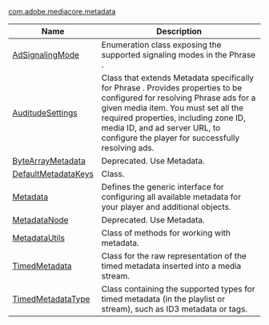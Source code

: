 ---
---

[com.adobe.mediacore.metadata](http://help.adobe.com/en_US/primetime/api/psdk/asdoc-dhls_1.4/com/adobe/mediacore/metadata/package-detail.html)
<table frame="all" colsep="1" rowsep="1" id="table_4006A821FEFC4906A87BC4D42BCC33B3"> 
 <tgroup cols="2" colsep="1" rowsep="1" class="FormatA"> 
  <colspec colnum="1" colname="1" colwidth="31*" /> 
  <colspec colnum="2" colname="2" colwidth="69*" /> 
  <thead> 
   <tr rowsep="1"> 
    <th colname="1" class="entry">Name </th> 
    <th colname="2" class="entry">Description </th> 
   </tr> 
  </thead> 
  <tbody> 
   <tr rowsep="1"> 
    <td colname="1"><span class="codeph"><a href="http://help.adobe.com/en_US/primetime/api/psdk/asdoc-dhls_1.4/com/adobe/mediacore/metadata/AdSignalingMode.html" format="html" scope="external"> AdSignalingMode</a></span> </td> 
    <td colname="2"> Enumeration class exposing the supported signaling modes in the 
     <ph conkeyref="phrases/primetime-sdk-name">
      Phrase
     </ph>. </td> 
   </tr> 
   <tr rowsep="1"> 
    <td colname="1"><span class="codeph"><a href="http://help.adobe.com/en_US/primetime/api/psdk/asdoc-dhls_1.4/com/adobe/mediacore/metadata/AuditudeSettings.html" format="html" scope="external">AuditudeSettings</a></span></td> 
    <td colname="2">Class that extends <span class="codeph">Metadata</span> specifically for 
     <ph conref="phrase_library_dhls_1.4.xml#c_psdk_phrase-library/auditude-name-long">
      Phrase
     </ph>. Provides properties to be configured for resolving 
     <ph conref="phrase_library_dhls_1.4.xml#c_psdk_phrase-library/auditude-name-long">
      Phrase
     </ph> ads for a given media item. You must set all the required properties, including zone ID, media ID, and ad server URL, to configure the player for successfully resolving ads. </td> 
   </tr> 
   <tr rowsep="1"> 
    <td colname="1"><span class="codeph"><a href="http://help.adobe.com/en_US/primetime/api/psdk/asdoc-dhls_1.4/com/adobe/mediacore/metadata/ByteArrayMetadata.html" format="html" scope="external">ByteArrayMetadata</a></span> </td> 
    <td colname="2">Deprecated. Use <span class="codeph">Metadata</span>. </td> 
   </tr> 
   <tr rowsep="1"> 
    <td colname="1"><span class="codeph"><a href="http://help.adobe.com/en_US/primetime/api/psdk/asdoc-dhls_1.4/com/adobe/mediacore/metadata/DefaultMetadataKeys.html" format="html" scope="external">DefaultMetadataKeys</a></span> </td> 
    <td colname="2">Class. </td> 
   </tr> 
   <tr rowsep="1"> 
    <td colname="1"><span class="codeph"><a href="http://help.adobe.com/en_US/primetime/api/psdk/asdoc-dhls_1.4/com/adobe/mediacore/metadata/Metadata.html" format="html" scope="external">Metadata</a></span> </td> 
    <td colname="2">Defines the generic interface for configuring all available metadata for your player and additional objects.</td> 
   </tr> 
   <tr rowsep="1"> 
    <td colname="1"><span class="codeph"><a href="http://help.adobe.com/en_US/primetime/api/psdk/asdoc-dhls_1.4/com/adobe/mediacore/metadata/MetadataNode.html" format="html" scope="external">MetadataNode</a></span> </td> 
    <td colname="2">Deprecated. Use <span class="codeph">Metadata</span>.</td> 
   </tr> 
   <tr rowsep="1"> 
    <td colname="1"><span class="codeph"><a href="http://help.adobe.com/en_US/primetime/api/psdk/asdoc-dhls_1.4/com/adobe/mediacore/metadata/MetadataUtils.html" format="html" scope="external">MetadataUtils</a></span> </td> 
    <td colname="2">Class of methods for working with metadata. </td> 
   </tr> 
   <tr rowsep="1"> 
    <td colname="1"><span class="codeph"><a href="http://help.adobe.com/en_US/primetime/api/psdk/asdoc-dhls_1.4/com/adobe/mediacore/metadata/TimedMetadata.html" format="html" scope="external">TimedMetadata</a></span> </td> 
    <td colname="2">Class for the raw representation of the timed metadata inserted into a media stream.</td> 
   </tr> 
   <tr rowsep="1"> 
    <td colname="1"><span class="codeph"><a href="http://help.adobe.com/en_US/primetime/api/psdk/asdoc-dhls_1.4/com/adobe/mediacore/metadata/TimedMetadataType.html" format="html" scope="external"> TimedMetadataType</a></span> </td> 
    <td colname="2"> Class containing the supported types for timed metadata (in the playlist or stream), such as ID3 metadata or tags.</td> 
   </tr> 
  </tbody> 
 </tgroup> 
</table>

